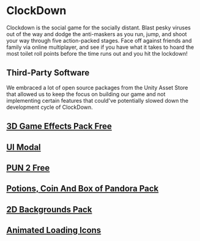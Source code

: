 # ClockDown
Clockdown is the social game for the socially distant. Blast pesky viruses out of the way and dodge the anti-maskers as you run, jump, and shoot your way through five action-packed stages.
Face off against friends and family via online multiplayer, and see if you have what it takes to hoard the most toilet roll points before the time runs out and you hit the lockdown!

## Third-Party Software
We embraced a lot of open source packages from the Unity Asset Store that allowed us to keep the focus on building our game and not implementing certain features that could've potentially slowed down the development cycle of ClockDown.

## [3D Game Effects Pack Free](https://assetstore.unity.com/packages/vfx/particles/3d-games-effects-pack-free-42285#content)
## [UI Modal](https://assetstore.unity.com/packages/tools/gui/ui-modal-175169#content)
## [PUN 2 Free](https://assetstore.unity.com/packages/tools/network/pun-2-free-119922)
## [Potions, Coin And Box of Pandora Pack](https://assetstore.unity.com/packages/3d/props/potions-coin-and-box-of-pandora-pack-71778)
## [2D Backgrounds Pack](https://assetstore.unity.com/packages/2d/environments/2d-backgrounds-pack-188495)
## [Animated Loading Icons](https://assetstore.unity.com/packages/2d/gui/icons/animated-loading-icons-47844)
